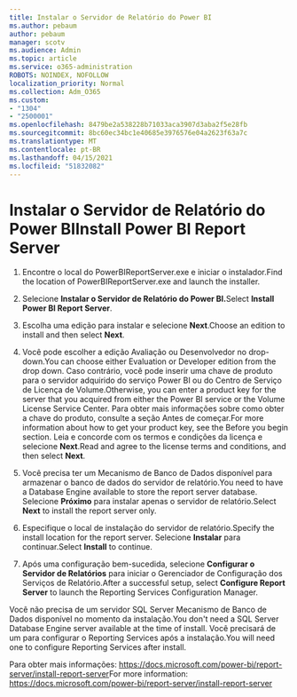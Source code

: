 ```yaml
---
title: Instalar o Servidor de Relatório do Power BI
ms.author: pebaum
author: pebaum
manager: scotv
ms.audience: Admin
ms.topic: article
ms.service: o365-administration
ROBOTS: NOINDEX, NOFOLLOW
localization_priority: Normal
ms.collection: Adm_O365
ms.custom:
- "1304"
- "2500001"
ms.openlocfilehash: 8479be2a538228b71033aca3907d3aba2f5e28fb
ms.sourcegitcommit: 8bc60ec34bc1e40685e3976576e04a2623f63a7c
ms.translationtype: MT
ms.contentlocale: pt-BR
ms.lasthandoff: 04/15/2021
ms.locfileid: "51832082"
---
```

# <a name="install-power-bi-report-server"></a><span data-ttu-id="c9bab-102">Instalar o Servidor de Relatório do Power BI</span><span class="sxs-lookup"><span data-stu-id="c9bab-102">Install Power BI Report Server</span></span>

1. <span data-ttu-id="c9bab-103">Encontre o local do PowerBIReportServer.exe e iniciar o instalador.</span><span class="sxs-lookup"><span data-stu-id="c9bab-103">Find the location of PowerBIReportServer.exe and launch the installer.</span></span>

2. <span data-ttu-id="c9bab-104">Selecione **Instalar o Servidor de Relatório do Power BI.**</span><span class="sxs-lookup"><span data-stu-id="c9bab-104">Select **Install Power BI Report Server**.</span></span>

3. <span data-ttu-id="c9bab-105">Escolha uma edição para instalar e selecione **Next**.</span><span class="sxs-lookup"><span data-stu-id="c9bab-105">Choose an edition to install and then select **Next**.</span></span>

4. <span data-ttu-id="c9bab-106">Você pode escolher a edição Avaliação ou Desenvolvedor no drop-down.</span><span class="sxs-lookup"><span data-stu-id="c9bab-106">You can choose either Evaluation or Developer edition from the drop down.</span></span>  <span data-ttu-id="c9bab-107">Caso contrário, você pode inserir uma chave de produto para o servidor adquirido do serviço Power BI ou do Centro de Serviço de Licença de Volume.</span><span class="sxs-lookup"><span data-stu-id="c9bab-107">Otherwise, you can enter a product key for the server that you acquired from either the Power BI service or the Volume License Service Center.</span></span> <span data-ttu-id="c9bab-108">Para obter mais informações sobre como obter a chave do produto, consulte a seção Antes de começar.</span><span class="sxs-lookup"><span data-stu-id="c9bab-108">For more information about how to get your product key, see the Before you begin section.</span></span> <span data-ttu-id="c9bab-109">Leia e concorde com os termos e condições da licença e selecione **Next**.</span><span class="sxs-lookup"><span data-stu-id="c9bab-109">Read and agree to the license terms and conditions, and then select **Next**.</span></span>

5. <span data-ttu-id="c9bab-110">Você precisa ter um Mecanismo de Banco de Dados disponível para armazenar o banco de dados do servidor de relatório.</span><span class="sxs-lookup"><span data-stu-id="c9bab-110">You need to have a Database Engine available to store the report server database.</span></span> <span data-ttu-id="c9bab-111">Selecione **Próximo** para instalar apenas o servidor de relatório.</span><span class="sxs-lookup"><span data-stu-id="c9bab-111">Select **Next** to install the report server only.</span></span>

6. <span data-ttu-id="c9bab-112">Especifique o local de instalação do servidor de relatório.</span><span class="sxs-lookup"><span data-stu-id="c9bab-112">Specify the install location for the report server.</span></span> <span data-ttu-id="c9bab-113">Selecione **Instalar** para continuar.</span><span class="sxs-lookup"><span data-stu-id="c9bab-113">Select **Install** to continue.</span></span>

7. <span data-ttu-id="c9bab-114">Após uma configuração bem-sucedida, selecione **Configurar o Servidor de Relatórios** para iniciar o Gerenciador de Configuração dos Serviços de Relatório.</span><span class="sxs-lookup"><span data-stu-id="c9bab-114">After a successful setup, select **Configure Report Server** to launch the Reporting Services Configuration Manager.</span></span>

<span data-ttu-id="c9bab-115">Você não precisa de um servidor SQL Server Mecanismo de Banco de Dados disponível no momento da instalação.</span><span class="sxs-lookup"><span data-stu-id="c9bab-115">You don't need a SQL Server Database Engine server available at the time of install.</span></span> <span data-ttu-id="c9bab-116">Você precisará de um para configurar o Reporting Services após a instalação.</span><span class="sxs-lookup"><span data-stu-id="c9bab-116">You will need one to configure Reporting Services after install.</span></span>

<span data-ttu-id="c9bab-117">Para obter mais informações: https://docs.microsoft.com/power-bi/report-server/install-report-server</span><span class="sxs-lookup"><span data-stu-id="c9bab-117">For more information: https://docs.microsoft.com/power-bi/report-server/install-report-server</span></span>
